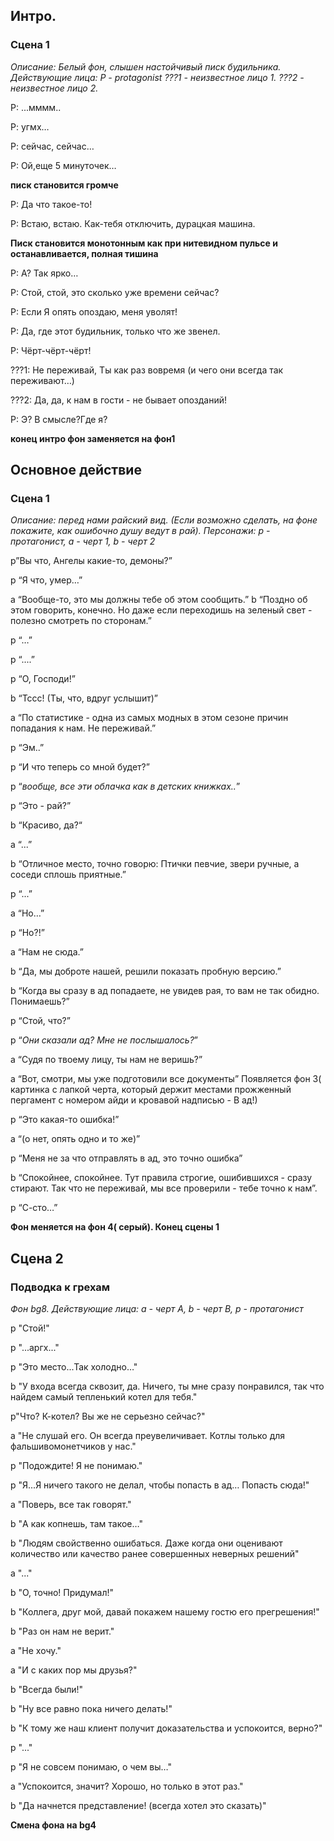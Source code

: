 ## Интро.
### Сцена 1
*Описание: Белый фон, слышен настойчивый писк будильника.*
*Действующие лица: P - protagonist*
*???1 - неизвестное лицо 1.*
*???2 - неизвестное лицо 2.*

P: ...мммм..

Р: угмх…

Р: сейчас, сейчас… 

Р: Ой,еще 5 минуточек…

**писк становится громче**

Р: Да что такое-то!

Р: Встаю, встаю.  Как-тебя отключить, дурацкая машина. 

**Писк становится монотонным как при нитевидном пульсе и останавливается, полная тишина**

Р: А? Так ярко…

Р: Стой, стой, это сколько уже времени сейчас?

Р: Если Я опять опоздаю, меня уволят!

Р: Да, где этот будильник, только что же звенел.

Р: Чёрт-чёрт-чёрт!

???1: Не переживай, Ты как раз вовремя (и чего они всегда так переживают…)

???2: Да, да, к нам в гости - не бывает опозданий! 

Р: Э? В смысле?Где я?

**конец интро фон заменяется на фон1**

## Основное действие

### Сцена 1
*Описание: перед нами райский вид.  (Если возможно сделать, на фоне покажите, как ошибочно душу ведут в рай).*
*Персонажи: p - протагонист, a - черт 1, b - черт 2*


p”Вы что, Ангелы какие-то, демоны?”

p “Я что, умер…”

a “Вообще-то, это мы должны тебе об этом сообщить.”
b “Поздно об этом говорить, конечно. Но даже если переходишь на зеленый свет - полезно смотреть по сторонам.”

p “…”

p “....”

p “О, Господи!”

b “Тссс! (Ты, что, вдруг услышит)”

a “По статистике -  одна из самых модных в этом сезоне причин попадания к нам. Не переживай.”

p “Эм..”

p “И что теперь со мной будет?”

p “*вообще, все эти облачка как в детских книжках..*”

p “Это - рай?”

b “Красиво, да?“

a “...”

b “Отличное место, точно говорю: Птички певчие, звери ручные, а соседи сплошь приятные.”

p “...”

a “Но…”

p “Но?!”

a “Нам не сюда.”

b “Да, мы доброте нашей, решили показать пробную версию.”

b “Когда вы сразу в ад попадаете, не увидев рая, то вам не так обидно. Понимаешь?”

p “Стой, что?”

p “*Они сказали ад? Мне не послышалось?*”

a “Судя по твоему лицу, ты нам не веришь?”

a “Вот, смотри, мы уже подготовили все документы”
Появляется фон 3( картинка с лапкой черта, который держит местами прожженный пергамент с номером айди и кровавой надписью - В ад!)

p “Это какая-то ошибка!”

a “(о нет, опять одно и то же)”

p “Меня не за что отправлять в ад, это точно ошибка”

b “Спокойнее, спокойнее. Тут правила строгие, ошибившихся - сразу стирают. Так что не переживай, мы все проверили - тебе точно к нам”.

p “С-сто…”

**Фон меняется на фон 4( серый).  Конец сцены 1**

## Сцена 2

### Подводка к грехам

*Фон bg8.*
*Действующие лица:*
*a - черт А, b - черт В, p - протагонист*

p "Стой!"

p "...аргх..."

p "Это место...Так холодно…"

b "У входа всегда сквозит, да. Ничего, ты мне сразу понравился, так что найдем самый тепленький котел для тебя."

p"Что? К-котел? Вы же не серьезно сейчас?"

a "Не слушай его. Он всегда преувеличивает. Котлы только для фальшивомонетчиков у нас."

p "Подождите! Я не понимаю."

p "Я...Я ничего такого не делал, чтобы попасть в ад… Попасть сюда!"

a "Поверь, все так говорят."

b "А как копнешь, там такое…"

b "Людям свойственно ошибаться. Даже когда они оценивают количество или качество ранее совершенных неверных решений"

a "..."

b "О, точно! Придумал!"

b "Коллега, друг мой, давай покажем нашему гостю его прегрешения!"

b "Раз он нам не верит."

a "Не хочу."

a "И с каких пор мы друзья?"

b "Всегда были!" 

b "Ну все равно пока ничего делать!"

b "К тому же наш клиент получит доказательства и успокоится, верно?"

p "..."

p "Я не совсем понимаю, о чем вы…"

a "Успокоится, значит? Хорошо, но только в этот раз."

b "Да начнется представление! (всегда хотел это сказать)"

**Смена фона на bg4**